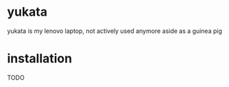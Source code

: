 # yukata
yukata is my lenovo laptop, not actively used anymore aside as a guinea pig

# installation
TODO